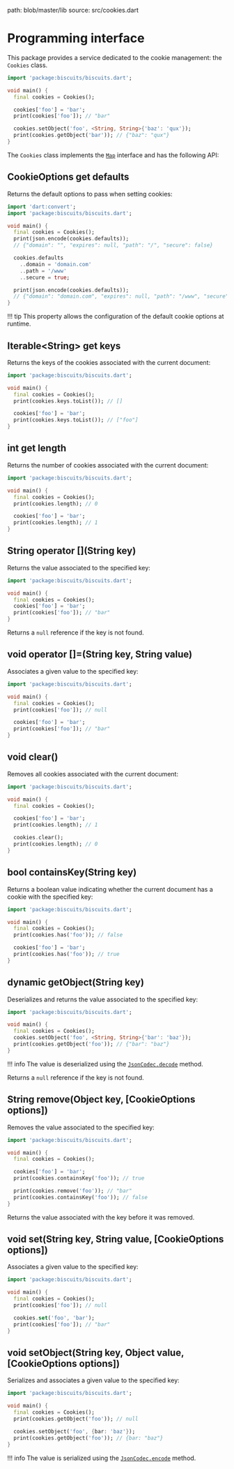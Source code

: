 path: blob/master/lib
source: src/cookies.dart

# Programming interface
This package provides a service dedicated to the cookie management: the `Cookies` class.

```dart
import 'package:biscuits/biscuits.dart';

void main() {
  final cookies = Cookies();

  cookies['foo'] = 'bar';
  print(cookies['foo']); // "bar"

  cookies.setObject('foo', <String, String>{'baz': 'qux'});
  print(cookies.getObject('bar')); // {"baz": "qux"}
}
```

The `Cookies` class implements the [`Map`](https://api.dartlang.org/dev/dart-core/Map-class.html) interface and has the following API:

## CookieOptions get **defaults**
Returns the default options to pass when setting cookies:

```dart
import 'dart:convert';
import 'package:biscuits/biscuits.dart';

void main() {
  final cookies = Cookies();
  print(json.encode(cookies.defaults));
  // {"domain": "", "expires": null, "path": "/", "secure": false}

  cookies.defaults
    ..domain = 'domain.com'
    ..path = '/www'
    ..secure = true;

  print(json.encode(cookies.defaults));
  // {"domain": "domain.com", "expires": null, "path": "/www", "secure": true}
}
```

!!! tip
    This property allows the configuration of the default cookie options
    at runtime.

## Iterable&lt;String&gt; get **keys**
Returns the keys of the cookies associated with the current document:

```dart
import 'package:biscuits/biscuits.dart';

void main() {
  final cookies = Cookies();
  print(cookies.keys.toList()); // []

  cookies['foo'] = 'bar';
  print(cookies.keys.toList()); // ["foo"]
}
```

## int get **length**
Returns the number of cookies associated with the current document:

```dart
import 'package:biscuits/biscuits.dart';

void main() {
  final cookies = Cookies();
  print(cookies.length); // 0

  cookies['foo'] = 'bar';
  print(cookies.length); // 1
}
```

## String **operator []**(String key)
Returns the value associated to the specified key:

```dart
import 'package:biscuits/biscuits.dart';

void main() {
  final cookies = Cookies();
  cookies['foo'] = 'bar';
  print(cookies['foo']); // "bar"
}
```

Returns a `null` reference if the key is not found.

## void **operator []=**(String key, String value)
Associates a given value to the specified key:

```dart
import 'package:biscuits/biscuits.dart';

void main() {
  final cookies = Cookies();
  print(cookies['foo']); // null

  cookies['foo'] = 'bar';
  print(cookies['foo']); // "bar"
}
```

## void **clear**()
Removes all cookies associated with the current document:

```dart
import 'package:biscuits/biscuits.dart';

void main() {
  final cookies = Cookies();

  cookies['foo'] = 'bar';
  print(cookies.length); // 1

  cookies.clear();
  print(cookies.length); // 0
}
```

## bool **containsKey**(String key)
Returns a boolean value indicating whether the current document has a cookie with the specified key:

```dart
import 'package:biscuits/biscuits.dart';

void main() {
  final cookies = Cookies();
  print(cookies.has('foo')); // false

  cookies['foo'] = 'bar';
  print(cookies.has('foo')); // true
}
```

## dynamic **getObject**(String key)
Deserializes and returns the value associated to the specified key:

```dart
import 'package:biscuits/biscuits.dart';

void main() {
  final cookies = Cookies();
  cookies.setObject('foo', <String, String>{'bar': 'baz'});
  print(cookies.getObject('foo')); // {"bar": "baz"}
}
```

!!! info
    The value is deserialized using the [`JsonCodec.decode`](https://api.dartlang.org/stable/dart-convert/JsonCodec/decode.html) method.

Returns a `null` reference if the key is not found.

## String **remove**(Object key, [CookieOptions options])
Removes the value associated to the specified key:

```dart
import 'package:biscuits/biscuits.dart';

void main() {
  final cookies = Cookies();

  cookies['foo'] = 'bar';
  print(cookies.containsKey('foo')); // true

  print(cookies.remove('foo')); // "bar"
  print(cookies.containsKey('foo')); // false
}
```

Returns the value associated with the key before it was removed.

## void **set**(String key, String value, [CookieOptions options])
Associates a given value to the specified key:

```dart
import 'package:biscuits/biscuits.dart';

void main() {
  final cookies = Cookies();
  print(cookies['foo']); // null

  cookies.set('foo', 'bar');
  print(cookies['foo']); // "bar"
}
```

## void **setObject**(String key, Object value, [CookieOptions options])
Serializes and associates a given value to the specified key:

```dart
import 'package:biscuits/biscuits.dart';

void main() {
  final cookies = Cookies();
  print(cookies.getObject('foo')); // null

  cookies.setObject('foo', {bar: 'baz'});
  print(cookies.getObject('foo')); // {bar: "baz"}
}
```

!!! info
    The value is serialized using the [`JsonCodec.encode`](https://api.dartlang.org/stable/dart-convert/JsonCodec/encode.html) method.
